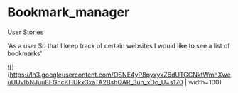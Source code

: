 # Bookmark_manager

User Stories

'As a user
So that I keep track of certain websites
I would like to see a list of bookmarks'

![](https://lh3.googleusercontent.com/OSNE4yP8pyxyxZ6dUTGCNktWmhXweuUUvIbNJuu8FGhcKHUkx3xaTA2BshQAR_3un_xDo_U=s170 | width=100)
